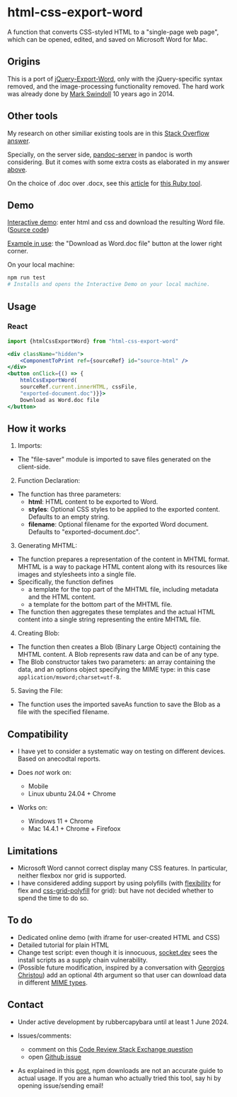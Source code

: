 # html-css-export-word

A function that converts CSS-styled HTML to a "single-page web page", which can be opened, edited, and saved on Microsoft Word for Mac.

## Origins

This is a port of [jQuery-Export-Word](https://github.com/markswindoll/jQuery-Word-Export), only with the jQuery-specific syntax removed, and the image-processing functionality removed. The hard work was already done by [Mark Swindoll](https://github.com/markswindoll) 10 years ago in 2014.

## Other tools

My research on other similiar existing tools are in this [Stack Overflow answer](https://stackoverflow.com/a/78373506/19767032).

Specially, on the server side, [pandoc-server](https://pandoc.org/pandoc-server.html) in pandoc is worth considering. But it comes with some extra costs as elaborated in my answer [above](https://stackoverflow.com/a/78373506/19767032).

On the choice of .doc over .docx, see this [article](https://github.com/metanorma/html2doc/wiki/Why-not-docx%3F) for [this Ruby tool](https://github.com/metanorma/html2doc).

## Demo

[Interactive demo](https://3willows.github.io/html-css-export-word-demo/): enter html and css and download the resulting Word file. ([Source code]())

[Example in use](https://3willows.github.io/barAdmission/#/info): the "Download as Word.doc file" button at the lower right corner.

On your local machine:

```bash
npm run test
# Installs and opens the Interactive Demo on your local machine.
```

## Usage

### React

```jsx
import {htmlCssExportWord} from "html-css-export-word"

<div className="hidden">
    <ComponentToPrint ref={sourceRef} id="source-html" />
</div>
<button onClick={() => {
    htmlCssExportWord(
    sourceRef.current.innerHTML, cssFile, 
    "exported-document.doc")}}>
    Download as Word.doc file
</button>
```

## How it works

1. Imports:

- The "file-saver" module is imported to save files generated on the client-side.

2. Function Declaration:

- The function has three parameters:
  - **html**: HTML content to be exported to Word.
  - **styles**: Optional CSS styles to be applied to the exported content. Defaults to an empty string.
  - **filename**: Optional filename for the exported Word document. Defaults to "exported-document.doc".

3. Generating MHTML:

- The function prepares a representation of the content in MHTML format. MHTML is a way to package HTML content along with its resources like images and stylesheets into a single file.
- Specifically, the function defines
  - a template for the top part of the MHTML file, including metadata and the HTML content.
  - a template for the bottom part of the MHTML file.
- The function then aggregates these templates and the actual HTML content into a single string representing the entire MHTML file.

4. Creating Blob:

- The function then creates a Blob (Binary Large Object) containing the MHTML content. A Blob represents raw data and can be of any type.
- The Blob constructor takes two parameters: an array containing the data, and an options object specifying the MIME type: in this case `application/msword;charset=utf-8`.

5. Saving the File:

- The function uses the imported saveAs function to save the Blob as a file with the specified filename.

## Compatibility

- I have yet to consider a systematic way on testing on different devices. Based on anecodtal reports.

- Does *not* work on:
  - Mobile
  - Linux ubuntu 24.04 + Chrome

- Works on:
  - Windows 11 + Chrome
  - Mac 14.4.1 + Chrome + Firefoox

## Limitations

- Microsoft Word cannot correct display many CSS features. In particular, neither flexbox nor grid is supported.
- I have considered adding support by using polyfills (with [flexibility](https://github.com/FremyCompany/css-grid-polyfill) for flex and [css-grid-polyfill](https://github.com/jonathantneal/flexibility) for grid): but have not decided whether to spend the time to do so.

## To do

- Dedicated online demo (with iframe for user-created HTML and CSS)
- Detailed tutorial for plain HTML
- Change test script: even though it is innocuous, [socket.dev](https://socket.dev/npm/package/html-css-export-word/overview/0.0.11) sees the install scripts as a supply chain vulnerability.
- (Possible future modification, inspired by a conversation with [Georgios Christou](linkedin.com/in/georgioschristou)) add an optional 4th argument so that user can download data in different [MIME types](https://developer.mozilla.org/en-US/docs/Web/HTTP/Basics_of_HTTP/MIME_Types).
  
## Contact

- Under active development by rubbercapybara until at least 1 June 2024.

- Issues/comments:
  
    - comment on this [Code Review Stack Exchange question](https://codereview.stackexchange.com/questions/291920/convert-css-styled-html-to-word-file-without-a-server)
    - open [Github issue](https://github.com/3willows/html-css-export-word/issues)

- As explained in this [post](https://dev.to/andyrichardsonn/how-i-exploited-npm-downloads-and-why-you-shouldn-t-trust-them-4bme), npm downloads are not an accurate guide to actual usage. If you are a human who actually tried this tool, say hi by opening issue/sending email!
